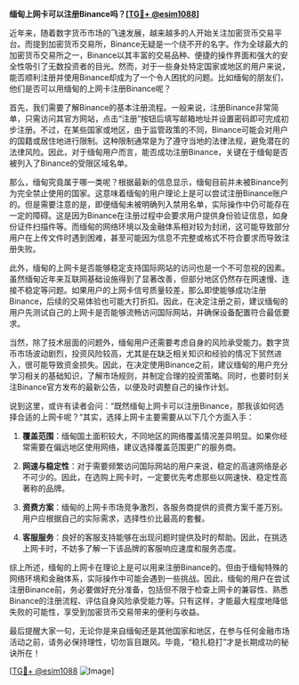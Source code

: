 **缅甸上网卡可以注册Binance吗？[[TG💪+ @esim1088](https://t.me/s/esim1088)]**

近年来，随着数字货币市场的飞速发展，越来越多的人开始关注加密货币交易平台。而提到加密货币交易所，Binance无疑是一个绕不开的名字。作为全球最大的加密货币交易所之一，Binance以其丰富的交易品种、便捷的操作界面和强大的安全性吸引了无数投资者的目光。然而，对于一些身处特定国家或地区的用户来说，能否顺利注册并使用Binance却成为了一个令人困扰的问题。比如缅甸的朋友们，他们是否可以用缅甸的上网卡注册Binance呢？

首先，我们需要了解Binance的基本注册流程。一般来说，注册Binance非常简单，只需访问其官方网站，点击“注册”按钮后填写邮箱地址并设置密码即可完成初步注册。不过，在某些国家或地区，由于监管政策的不同，Binance可能会对用户的国籍或居住地进行限制。这种限制通常是为了遵守当地的法律法规，避免潜在的法律风险。因此，对于缅甸用户而言，能否成功注册Binance，关键在于缅甸是否被列入了Binance的受限区域名单。

那么，缅甸究竟属于哪一类呢？根据最新的信息显示，缅甸目前并未被Binance列为完全禁止使用的国家。这意味着缅甸的用户理论上是可以尝试注册Binance账户的。但是需要注意的是，即便缅甸未被明确列入禁用名单，实际操作中仍可能存在一定的障碍。这是因为Binance在注册过程中会要求用户提供身份验证信息，如身份证件扫描件等。而缅甸的网络环境以及金融体系相对较为封闭，这可能导致部分用户在上传文件时遇到困难，甚至可能因为信息不完整或格式不符合要求而导致注册失败。

此外，缅甸的上网卡是否能够稳定支持国际网站的访问也是一个不可忽视的因素。虽然缅甸近年来互联网基础设施得到了显著改善，但部分地区仍然存在网速慢、连接不稳定等问题。如果用户的上网卡信号质量较差，那么即使能够成功注册Binance，后续的交易体验也可能大打折扣。因此，在决定注册之前，建议缅甸的用户先测试自己的上网卡是否能够流畅访问国际网站，并确保设备配置符合最低要求。

当然，除了技术层面的问题外，缅甸用户还需要考虑自身的风险承受能力。数字货币市场波动剧烈，投资风险较高，尤其是在缺乏相关知识和经验的情况下贸然进入，很可能导致资金损失。因此，在决定使用Binance之前，建议缅甸的用户充分学习相关的基础知识，了解市场规则，并制定合理的投资策略。同时，也要时刻关注Binance官方发布的最新公告，以便及时调整自己的操作计划。

说到这里，或许有读者会问：“既然缅甸上网卡可以注册Binance，那我该如何选择合适的上网卡呢？”其实，选择上网卡主要需要从以下几个方面入手：

1. **覆盖范围**：缅甸国土面积较大，不同地区的网络覆盖情况差异明显。如果你经常需要在偏远地区使用网络，建议选择覆盖范围更广的服务商。
   
2. **网速与稳定性**：对于需要频繁访问国际网站的用户来说，稳定的高速网络是必不可少的。因此，在选购上网卡时，一定要优先考虑那些以网速快、稳定性高著称的品牌。

3. **资费方案**：缅甸的上网卡市场竞争激烈，各服务商提供的资费方案千差万别。用户应根据自己的实际需求，选择性价比最高的套餐。

4. **客服服务**：良好的客服支持能够在出现问题时提供及时的帮助。因此，在挑选上网卡时，不妨多了解一下该品牌的客服响应速度和服务态度。

综上所述，缅甸的上网卡在理论上是可以用来注册Binance的。但由于缅甸特殊的网络环境和金融体系，实际操作中可能会遇到一些挑战。因此，缅甸的用户在尝试注册Binance前，务必要做好充分准备，包括但不限于检查上网卡的兼容性、熟悉Binance的注册流程、评估自身风险承受能力等。只有这样，才能最大程度地降低失败的可能性，享受到加密货币交易带来的便利与收益。

最后提醒大家一句，无论你是来自缅甸还是其他国家和地区，在参与任何金融市场活动之前，请务必保持理性，切勿盲目跟风。毕竟，“稳扎稳打”才是长期成功的秘诀所在！

[[TG💪+ @esim1088](https://t.me/s/esim1088) ![Image](https://i.postimg.cc/4NQfJmqS/Snipaste-2025-05-13-00-14-12.png)]